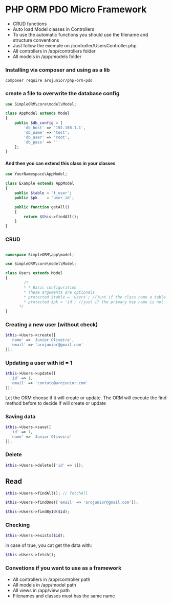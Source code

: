 # PHP ORM PDO Micro Framework

- CRUD functions
- Auto load Model classes in Controllers
- To use the automatic functions you should use the filename and structure conventions
- Just follow the exemple on /controller/UsersController.php
- All controllers in /app/controllers folder
- All models in /app/models folder

### Installing via composer and using as a lib

```shell
composer require arojunior/php-orm-pdo
```
### create a file to overwrite the database config

```php
use SimpleORM\core\model\Model;

class AppModel extends Model
{
    public $db_config = [
        'db_host' => '192.168.1.1',
        'db_name' => 'test',
        'db_user' => 'root',
        'db_pass' => ''
    ];
}

```
#### And then you can extend this class in your classes

```php
use YourNamespace\AppModel;

class Example extends AppModel
{
    public $table = 't_user';
    public $pk    = 'user_id';

    public function getAll()
    {
        return $this->findAll();
    }
}
```

### CRUD

```php

namespace SimpleORM\app\model;

use SimpleORM\core\model\Model;

class Users extends Model
{
    	/*
        * * Basic configuration
        * These arguments are optionals
        * protected $table = 'users'; //just if the class name a table name are different
        * protected $pk = 'id'; //just if the primary key name is not id
      */	    	    
}

```

### Creating a new user (without check)

```php
$this->Users->create([
  'name' => 'Junior Oliveira',
  'email' => 'arojunior@gmail.com'
]);
```

### Updating a user with id = 1

```php
$this->Users->update([
  'id' => 1,
  'email' => 'contato@arojunior.com'
]);

```

Let the ORM choose if it will create or update. The ORM will execute the find method before to decide if will create or update

### Saving data
```php
$this->Users->save([
  'id' => 1,
  'name' => 'Junior Oliveira'
]);
```
### Delete
```php
$this->Users->delete(['id' => 1]);
```
## Read
```php
$this->Users->findAll(); // fetchAll

$this->Users->findOne(['email' => 'arojunior@gmail.com']);

$this->Users->findById($id);
```
### Checking
```php
$this->Users->exists($id);
```
in case of true, you cat get the data with:
```php
$this->Users->fetch();
```

### Convetions if you want to use as a framework

- All controllers in /app/controller path
- All models in /app/model path
- All views in /app/view path
- Filenames and classes must has the same name
